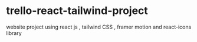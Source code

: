 # trello-react-tailwind-project
website project using react js , tailwind CSS , framer motion and react-icons library
